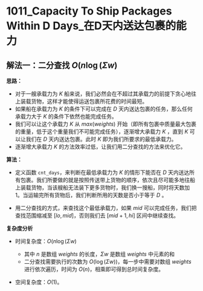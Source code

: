 # 1011_Capacity To Ship Packages Within D Days_在D天内送达包裹的能力

## 解法一：二分查找 $O(n\log(\Sigma w)$

**思路：**

- 对于一艘承载力为 $K$ 船来说，我们必然会在不超过其承载力的前提下贪心地往上装载货物，这样才能使得运送包裹所花费的时间最短。
- 如果船在承载力为 $K$ 的条件下可以完成在 $D$ 天内送达包裹的任务，那么任何承载力大于 $K$ 的条件下依然也能完成任务。
- 我们可以让这个承载力 $K$ 从 $max(weights)$ 开始（即所有包裹中质量最大包裹的重量，低于这个重量我们不可能完成任务），逐渐增大承载力 $K$ ，直到 $K$ 可以让我们在 $D$ 天内送达包裹。此时 $K$ 即为我们所要求的最低承载力。
- 逐渐增大承载力 $K$ 的方法效率过低，让我们用二分查找的方法来优化它。

**算法：**

- 定义函数 `cnt_days`，来判断在最低承载力为 $K$ 的情形下能否在 $D$ 天内送达所有包裹。我们所要做的就是按照传送带上货物的顺序，依次且尽可能多地往船上装载货物，当该艘船无法装下更多货物时，我们换一搜船，同时将天数加 $1$。当运输完所有货物后，我们判断所用的天数是否小于等于 $D$ 。

- 用二分查找的方式，来查找这个最低承载力，如果 $mid$ 可以完成任务，我们把查找范围缩减至 $[lo, mid]$，否则我们去 $[mid+1, hi]$ 区间中继续查找。

**复杂度分析**

- 时间复杂度：$O(n\log(\Sigma w)$
  - 其中 $n$ 是数组 $weights$ 的长度，$\Sigma w$ 是数组 $weights$ 中元素的和
  - 二分查找需要执行的次数为 $O(\log(\Sigma w))$，每一步中需要对数组 $weights$ 进行依次遍历，时间为 $O(n)$，相乘即可得到总时间复杂度。

- 空间复杂度：$O(1)$。

